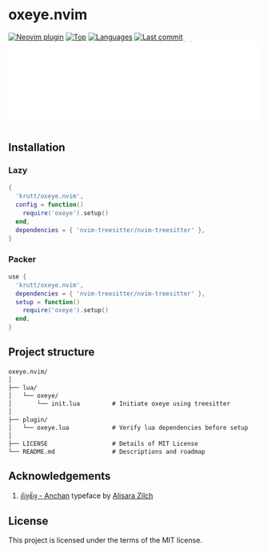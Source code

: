 # oxeye.nvim

[![Neovim plugin](https://img.shields.io/badge/neovim-plugin-57A143?logo=neovim)](https://neovim.io)
[![Top](https://img.shields.io/github/languages/top/krutt/oxeye.nvim)](https://github.com/krutt/oxeye.nvim)
[![Languages](https://img.shields.io/github/languages/count/krutt/oxeye.nvim)](https://github.com/krutt/oxeye.nvim)
[![Last commit](https://img.shields.io/github/last-commit/krutt/oxeye.nvim/master)](https://github.com/krutt/oxeye.nvim)
![Oxeye Banner](static/oxeye-banner.svg)

## Installation

### Lazy

```lua
{
  'krutt/oxeye.nvim',
  config = function()
    require('oxeye').setup()
  end,
  dependencies = { 'nvim-treesitter/nvim-treesitter' },
}
```

### Packer

```lua
use {
  'krutt/oxeye.nvim',
  dependencies = { 'nvim-treesitter/nvim-treesitter' },
  setup = function()
    require('oxeye').setup()
  end,
}
```


## Project structure

```
oxeye.nvim/
│
├── lua/
│   └── oxeye/
│       └── init.lua         # Initiate oxeye using treesitter
│
├── plugin/
│   └── oxeye.lua            # Verify lua dependencies before setup
│
├── LICENSE                  # Details of MIT License
└── README.md                # Descriptions and roadmap
```

## Acknowledgements

1. [อัญชัญ - Anchan](https://www.f0nt.com/release/anchan/) typeface by [Alisara Zilch](https://www.f0nt.com/author/zilch/)

## License

This project is licensed under the terms of the MIT license.

